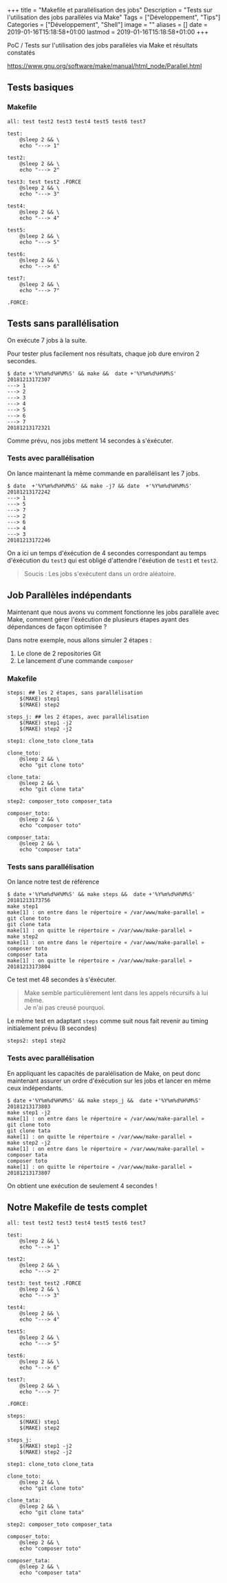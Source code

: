 +++
title = "Makefile et parallélisation des jobs"
Description = "Tests sur l'utilisation des jobs parallèles via Make"
Tags = ["Développement", "Tips"]
Categories = ["Développement", "Shell"]
image = ""
aliases = []
date = 2019-01-16T15:18:58+01:00
lastmod = 2019-01-16T15:18:58+01:00
+++

PoC / Tests sur l'utilisation des jobs parallèles via Make et résultats constatés

https://www.gnu.org/software/make/manual/html_node/Parallel.html


## Tests basiques

### Makefile

```
all: test test2 test3 test4 test5 test6 test7

test:
	@sleep 2 && \
	echo "---> 1"

test2:
	@sleep 2 && \
	echo "---> 2"

test3: test test2 .FORCE
	@sleep 2 && \
	echo "---> 3"

test4:
	@sleep 2 && \
	echo "---> 4"

test5:
	@sleep 2 && \
	echo "---> 5"

test6:
	@sleep 2 && \
	echo "---> 6"

test7:
	@sleep 2 && \
	echo "---> 7"

.FORCE:
```

## Tests sans parallélisation

On exécute 7 jobs à la suite.

Pour tester plus facilement nos résultats, chaque job dure environ 2 secondes.

```
$ date +'%Y%m%d%H%M%S' && make &&  date +'%Y%m%d%H%M%S'
20181213172307
---> 1
---> 2
---> 3
---> 4
---> 5
---> 6
---> 7
20181213172321
```

Comme prévu, nos jobs mettent 14 secondes à s'éxécuter.

### Tests avec parallélisation

On lance maintenant la même commande en parallélisant les 7 jobs.

```
$ date  +'%Y%m%d%H%M%S' && make -j7 && date  +'%Y%m%d%H%M%S'
20181213172242
---> 1
---> 5
---> 7
---> 2
---> 6
---> 4
---> 3
20181213172246
```

On a ici un temps d'éxécution de 4 secondes correspondant au temps d'éxécution du `test3` qui est obligé d'attendre l'éxéution de `test1` et `test2`.

> Soucis : Les jobs s'exécutent dans un ordre aléatoire.

## Job Parallèles indépendants

Maintenant que nous avons vu comment fonctionne les jobs parallèle avec Make, comment gérer l'éxécution de plusieurs étapes ayant des dépendances de façon optimisée ?

Dans notre exemple, nous allons simuler 2 étapes :

1. Le clone de 2 repositories Git
2. Le lancement d'une commande `composer`

### Makefile

```
steps: ## les 2 étapes, sans parallélisation
	$(MAKE) step1
	$(MAKE) step2

steps_j: ## les 2 étapes, avec parallélisation
	$(MAKE) step1 -j2
	$(MAKE) step2 -j2

step1: clone_toto clone_tata

clone_toto:
	@sleep 2 && \
	echo "git clone toto"

clone_tata:
	@sleep 2 && \
	echo "git clone tata"

step2: composer_toto composer_tata

composer_toto:
	@sleep 2 && \
	echo "composer toto"

composer_tata:
	@sleep 2 && \
	echo "composer tata"
```


### Tests sans parallélisation

On lance notre test de référence

```
$ date +'%Y%m%d%H%M%S' && make steps &&  date +'%Y%m%d%H%M%S'
20181213173756
make step1
make[1] : on entre dans le répertoire « /var/www/make-parallel »
git clone toto
git clone tata
make[1] : on quitte le répertoire « /var/www/make-parallel »
make step2
make[1] : on entre dans le répertoire « /var/www/make-parallel »
composer toto
composer tata
make[1] : on quitte le répertoire « /var/www/make-parallel »
20181213173804
```

Ce test met 48 secondes à s'éxécuter.

> Make semble particulièrement lent dans les appels récursifs à lui même.  
Je n'ai pas creusé pourquoi.

Le même test en adaptant `steps` comme suit nous fait revenir au timing initialement prévu (8 secondes)

```
steps2: step1 step2
```


### Tests avec parallélisation

En appliquant les capacités de paralélisation de Make, on peut donc maintenant assurer un ordre d'éxécution sur les jobs et lancer en même ceux indépendants.

```
$ date +'%Y%m%d%H%M%S' && make steps_j &&  date +'%Y%m%d%H%M%S'
20181213173803
make step1 -j2
make[1] : on entre dans le répertoire « /var/www/make-parallel »
git clone toto
git clone tata
make[1] : on quitte le répertoire « /var/www/make-parallel »
make step2 -j2
make[1] : on entre dans le répertoire « /var/www/make-parallel »
composer tata
composer toto
make[1] : on quitte le répertoire « /var/www/make-parallel »
20181213173807
```

On obtient une exécution de seulement 4 secondes !

## Notre Makefile de tests complet

```
all: test test2 test3 test4 test5 test6 test7

test:
	@sleep 2 && \
	echo "---> 1"

test2:
	@sleep 2 && \
	echo "---> 2"

test3: test test2 .FORCE
	@sleep 2 && \
	echo "---> 3"

test4:
	@sleep 2 && \
	echo "---> 4"

test5:
	@sleep 2 && \
	echo "---> 5"

test6:
	@sleep 2 && \
	echo "---> 6"

test7:
	@sleep 2 && \
	echo "---> 7"

.FORCE:

steps:
	$(MAKE) step1
	$(MAKE) step2

steps_j:
	$(MAKE) step1 -j2
	$(MAKE) step2 -j2

step1: clone_toto clone_tata

clone_toto:
	@sleep 2 && \
	echo "git clone toto"

clone_tata:
	@sleep 2 && \
	echo "git clone tata"

step2: composer_toto composer_tata

composer_toto:
	@sleep 2 && \
	echo "composer toto"

composer_tata:
	@sleep 2 && \
	echo "composer tata"
```
